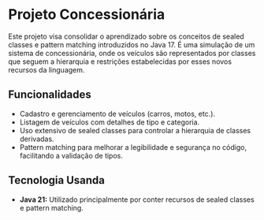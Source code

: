 # Projeto Concessionária
Este projeto visa consolidar o aprendizado sobre os conceitos de sealed classes e pattern matching introduzidos no Java 17. É uma simulação de um sistema de concessionária, onde os veículos são representados por classes que seguem a hierarquia e restrições estabelecidas por esses novos recursos da linguagem.
## Funcionalidades

<ul>
  <li>Cadastro e gerenciamento de veículos (carros, motos, etc.).</li>
  <li>Listagem de veículos com detalhes de tipo e categoria.</li>
  <li>Uso extensivo de sealed classes para controlar a hierarquia de classes derivadas.</li>
  <li>Pattern matching para melhorar a legibilidade e segurança no código, facilitando a validação de tipos.</li>
</ul>

## Tecnologia Usanda

<ul>
  <li><strong>Java 21:</strong> Utilizado principalmente por conter recursos de sealed classes e pattern matching.</li>
</ul>
